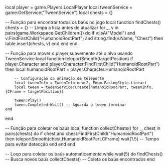 local player = game.Players.LocalPlayer
local tweenService = game:GetService("TweenService")
local chests = {}

-- Função para encontrar todos os baús no jogo
local function findChests()
    chests = {} -- Limpa a lista antes de atualizar
    for _, v in pairs(game.Workspace:GetChildren()) do
        if v:IsA("Model") and v:FindFirstChild("HumanoidRootPart") and string.find(v.Name, "Chest") then
            table.insert(chests, v)
        end
    end
end

-- Função para mover o player suavemente até o alvo usando TweenService
local function teleportSmooth(targetPosition)
    if player.Character and player.Character:FindFirstChild("HumanoidRootPart") then
        local humanoidRootPart = player.Character.HumanoidRootPart

        -- Configuração da animação de teleporte
        local tweenInfo = TweenInfo.new(2, Enum.EasingStyle.Linear)
        local tween = tweenService:Create(humanoidRootPart, tweenInfo, {CFrame = targetPosition})

        tween:Play()
        tween.Completed:Wait() -- Aguarda o tween terminar
    end
end

-- Função para coletar os baús
local function collectChests()
    for _, chest in pairs(chests) do
        if chest and chest:FindFirstChild("HumanoidRootPart") then
            teleportSmooth(chest.HumanoidRootPart.CFrame)
            wait(1.5) -- Tempo para evitar detecção
        end
    end
end

-- Loop para coletar os baús automaticamente
while wait(5) do
    findChests() -- Busca novos baús
    collectChests() -- Coleta os baús encontrados
end
